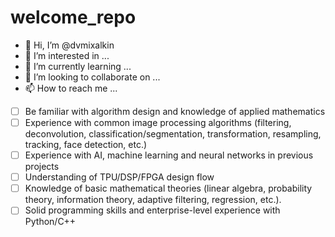 # welcome_repo
- 👋 Hi, I’m @dvmixalkin
- 👀 I’m interested in ...
- 🌱 I’m currently learning ...
- 💞️ I’m looking to collaborate on ...
- 📫 How to reach me ...

- [ ] Be familiar with algorithm design and knowledge of applied mathematics
- [ ] Experience with common image processing algorithms (filtering, deconvolution, classification/segmentation,
transformation, resampling, tracking, face detection, etc.)
- [ ] Experience with AI, machine learning and neural networks in previous projects
- [ ] Understanding of TPU/DSP/FPGA design flow
- [ ] Knowledge of basic mathematical theories (linear algebra, probability theory, information theory, adaptive filtering,
regression, etc.).
- [ ] Solid programming skills and enterprise-level experience with Python/C++
